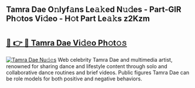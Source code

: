 ## Tamra Dae O𝚗lyf𝚊ns Le𝚊𝚔ed N𝚞𝚍es - Part-GlR Ph𝚘tos Vi𝚍eo - H𝚘t Part Le𝚊𝚔s z2Kzm

# <h2><a href="http://hf0hkyu.feru.top/?c=Tamra+Dae">🔗 👉 🔴 Tamra Dae Vi𝚍𝚎o Ph𝚘t𝚘𝚜</a></h2>

[![Tamra Dae Nu𝚍𝚎s](https://i.imgur.com/0TWrTi3.gif)](http://hf0hkyu.feru.top/?c=Tamra+Dae)
Web celebrity Tamra Dae and multimedia artist, renowned for sharing dance and lifestyle content through solo and collaborative dance routines and brief videos. Public figures Tamra Dae can be role models for both positive and negative behaviors. 
